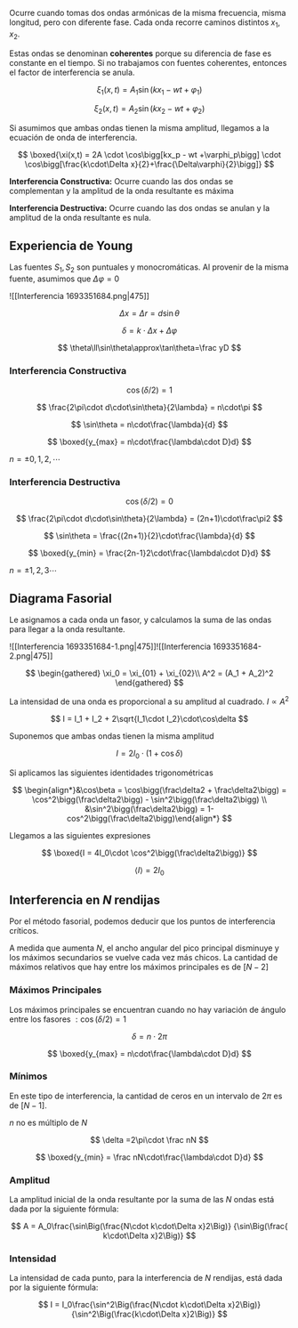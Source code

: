Ocurre cuando tomas dos ondas armónicas de la misma frecuencia, misma longitud, pero con diferente fase. Cada onda recorre caminos distintos $x_1, x_2$.

Estas ondas se denominan **coherentes** porque su diferencia de fase es constante en el tiempo. Si no trabajamos con fuentes coherentes, entonces el factor de interferencia se anula.

$$
\xi_1(x,t) = A_1\sin(kx_1-wt+\varphi_1)
$$

$$
\xi_2(x,t) = A_2\sin(kx_2-wt+\varphi_2)
$$

Si asumimos que ambas ondas tienen la misma amplitud, llegamos a la ecuación de onda de interferencia.

$$
\boxed{\xi(x,t) = 2A
\cdot
\cos\bigg[kx_p - wt +\varphi_p\bigg]
\cdot
\cos\bigg[\frac{k\cdot\Delta x}{2}+\frac{\Delta\varphi}{2}\bigg]}
$$

**Interferencia Constructiva:** Ocurre cuando las dos ondas se complementan y la amplitud de la onda resultante es máxima

**Interferencia Destructiva:** Ocurre cuando las dos ondas se anulan y la amplitud de la onda resultante es nula.

## Experiencia de Young

Las fuentes $S_1,\,S_2$ son puntuales y monocromáticas. Al provenir de la misma fuente, asumimos que $\Delta \varphi = 0$

![[Interferencia 1693351684.png|475]]

$$
\Delta x = \Delta r = d\sin\theta
$$

$$
\delta = k\cdot\Delta x+\Delta\varphi
$$

$$
\theta\ll\sin\theta\approx\tan\theta=\frac yD
$$

### Interferencia Constructiva

$$
\cos(\delta/2) = 1
$$

$$
\frac{2\pi\cdot d\cdot\sin\theta}{2\lambda} = n\cdot\pi
$$

$$
\sin\theta = n\cdot\frac{\lambda}{d}
$$

$$
\boxed{y_{max} = n\cdot\frac{\lambda\cdot D}d}
$$

$n = \pm0,1,2,\cdots$

### Interferencia Destructiva

$$
\cos(\delta/2) = 0
$$

$$
\frac{2\pi\cdot d\cdot\sin\theta}{2\lambda} = (2n+1)\cdot\frac\pi2
$$

$$
\sin\theta = \frac{(2n+1)}{2}\cdot\frac{\lambda}{d}
$$

$$
\boxed{y_{min} = \frac{2n-1}2\cdot\frac{\lambda\cdot D}d}
$$

$n = \pm1,2,3\cdots$

## Diagrama Fasorial

Le asignamos a cada onda un fasor, y calculamos la suma de las ondas para llegar a la onda resultante.

![[Interferencia 1693351684-1.png|475]]![[Interferencia 1693351684-2.png|475]]

$$
\begin{gathered}
\xi_0 = \xi_{01} + \xi_{02}\\
A^2 = (A_1 + A_2)^2
\end{gathered}
$$

La intensidad de una onda es proporcional a su amplitud al cuadrado. $I \propto A^2$

$$
I = I_1 + I_2 + 2\sqrt{I_1\cdot I_2}\cdot\cos\delta
$$

Suponemos que ambas ondas tienen la misma amplitud

$$
I = 2I_0\cdot (1 + \cos\delta)
$$

Si aplicamos las siguientes identidades trigonométricas

$$
\begin{align*}&\cos\beta = \cos\bigg(\frac\delta2 + \frac\delta2\bigg) = \cos^2\bigg(\frac\delta2\bigg) - \sin^2\bigg(\frac\delta2\bigg)
\\
&\sin^2\bigg(\frac\delta2\bigg) = 1-cos^2\bigg(\frac\delta2\bigg)\end{align*}
$$

Llegamos a las siguientes expresiones

$$
\boxed{I = 4I_0\cdot \cos^2\bigg(\frac\delta2\bigg)}
$$

$$
⟨I⟩ = 2I_0
$$

## Interferencia en $N$ rendijas

Por el método fasorial, podemos deducir que los puntos de interferencia críticos.

A medida que aumenta $N$, el ancho angular del pico principal disminuye y los máximos secundarios se vuelve cada vez más chicos. La cantidad de máximos relativos que hay entre los máximos principales es de $[N-2]$

### Máximos Principales

Los máximos principales se encuentran cuando no hay variación de ángulo entre los fasores $:\cos(\delta/2) = 1$

$$
\delta = n\cdot2\pi
$$

$$
\boxed{y_{max} = n\cdot\frac{\lambda\cdot D}d}
$$

### Mínimos

En este tipo de interferencia, la cantidad de ceros en un intervalo de $2\pi$ es de $[N-1]$.

$n$ no es múltiplo de $N$

$$
\delta =2\pi\cdot \frac nN
$$

$$
\boxed{y_{min} = \frac nN\cdot\frac{\lambda\cdot D}d}
$$

### Amplitud

La amplitud inicial de la onda resultante por la suma de las $N$ ondas está dada por la siguiente fórmula:

$$
A = A_0\frac{\sin\Big(\frac{N\cdot k\cdot\Delta x}2\Big)}
{\sin\Big(\frac{ k\cdot\Delta x}2\Big)}
$$

### Intensidad

La intensidad de cada punto, para la interferencia de $N$ rendijas, está dada por la siguiente fórmula:

$$
I = I_0\frac{\sin^2\Big(\frac{N\cdot k\cdot\Delta x}2\Big)}{\sin^2\Big(\frac{k\cdot\Delta x}2\Big)}
$$

